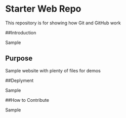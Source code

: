 # Starter Web Repo

This repository is for showing how Git and GitHub work

##Introduction

Sample

## Purpose

Sample website with plenty of files for demos

##Deplyment

Sample

##How to Contribute

Sample


